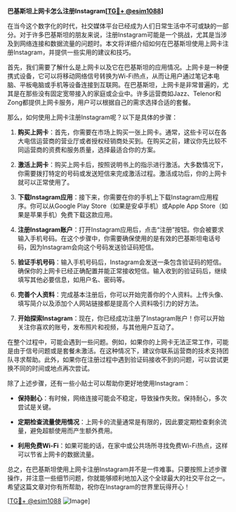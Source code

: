 **巴基斯坦上网卡怎么注册Instagram[[TG💪+ @esim1088](https://t.me/s/esim1088)]**

在当今这个数字化的时代，社交媒体平台已经成为人们日常生活中不可或缺的一部分。对于许多巴基斯坦的朋友来说，注册Instagram可能是一个挑战，尤其是当涉及到网络连接和数据流量的问题时。本文将详细介绍如何在巴基斯坦使用上网卡注册Instagram，并提供一些实用的建议和技巧。

首先，我们需要了解什么是上网卡以及它在巴基斯坦的应用情况。上网卡是一种便携式设备，它可以将移动网络信号转换为Wi-Fi热点，从而让用户通过笔记本电脑、平板电脑或手机等设备连接到互联网。在巴基斯坦，上网卡是非常普遍的，尤其是在那些没有固定宽带接入的家庭或企业中。许多运营商如Jazz、Telenor和Zong都提供上网卡服务，用户可以根据自己的需求选择合适的套餐。

那么，如何使用上网卡注册Instagram呢？以下是具体的步骤：

1. **购买上网卡**：首先，你需要在市场上购买一张上网卡。通常，这些卡可以在各大电信运营商的营业厅或者授权经销商处买到。在购买之前，建议你先比较不同运营商的资费和服务质量，选择最适合你的方案。

2. **激活上网卡**：购买上网卡后，按照说明书上的指示进行激活。大多数情况下，你需要拨打特定的号码或发送短信来完成激活过程。激活成功后，你的上网卡就可以正常使用了。

3. **下载Instagram应用**：接下来，你需要在你的手机上下载Instagram应用程序。你可以从Google Play Store（如果是安卓手机）或Apple App Store（如果是苹果手机）免费下载这款应用。

4. **注册Instagram账户**：打开Instagram应用后，点击“注册”按钮。你会被要求输入手机号码。在这个步骤中，你需要确保使用的是有效的巴基斯坦电话号码，因为Instagram会向这个号码发送验证码短信。

5. **验证手机号码**：输入手机号码后，Instagram会发送一条包含验证码的短信。确保你的上网卡已经正确配置并能正常接收短信。输入收到的验证码后，继续填写其他必要信息，如用户名、密码等。

6. **完善个人资料**：完成基本注册后，你可以开始完善你的个人资料。上传头像、填写简介以及添加个人网站链接都是提高个人资料吸引力的好方法。

7. **开始探索Instagram**：现在，你已经成功注册了Instagram账户！你可以开始关注你喜欢的账号，发布照片和视频，与其他用户互动了。

在整个过程中，可能会遇到一些问题。例如，如果你的上网卡无法正常工作，可能是由于信号问题或是套餐未激活。在这种情况下，建议你联系运营商的技术支持团队寻求帮助。此外，如果你在注册过程中遇到验证码接收不到的问题，可以尝试更换不同的时间或地点再次尝试。

除了上述步骤，还有一些小贴士可以帮助你更好地使用Instagram：

- **保持耐心**：有时候，网络连接可能会不稳定，导致操作失败。保持耐心，多次尝试是关键。
  
- **定期检查流量使用情况**：上网卡的流量通常是有限的，因此要定期检查剩余流量，避免超额使用而产生额外费用。

- **利用免费Wi-Fi**：如果可能的话，在家中或公共场所寻找免费Wi-Fi热点，这样可以节省上网卡的数据流量。

总之，在巴基斯坦使用上网卡注册Instagram并不是一件难事。只要按照上述步骤操作，并注意一些细节问题，你就能够顺利地加入这个全球最大的社交平台之一。希望这篇文章对你有所帮助，祝你在Instagram的世界里玩得开心！

[[TG💪+ @esim1088](https://t.me/s/esim1088) ![Image](https://i.postimg.cc/4NQfJmqS/Snipaste-2025-05-13-00-14-12.png)]